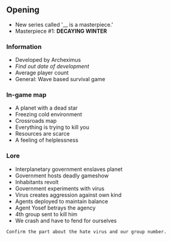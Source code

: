 ## Opening
- New series called '__ is a masterpiece.'
- Masterpiece #1: **DECAYING WINTER**

### **Information**
- Developed by Archeximus
- *Find out date of development*
- Average player count
- General: Wave based survival game

### **In-game map**
- A planet with a dead star
- Freezing cold environment
- Crossroads map
- Everything is trying to kill you
- Resources are scarce
- A feeling of helplessness

### **Lore**
- Interplanetary government enslaves planet
- Government hosts deadly gameshow 
- Inhabitants revolt
- Government experiments with virus
- Virus creates aggression against own kind
- Agents deployed to maintain balance 
- Agent Yosef betrays the agency
- 4th group sent to kill him
- We crash and have to fend for ourselves 
```
Confirm the part about the hate virus and our group number.
```

